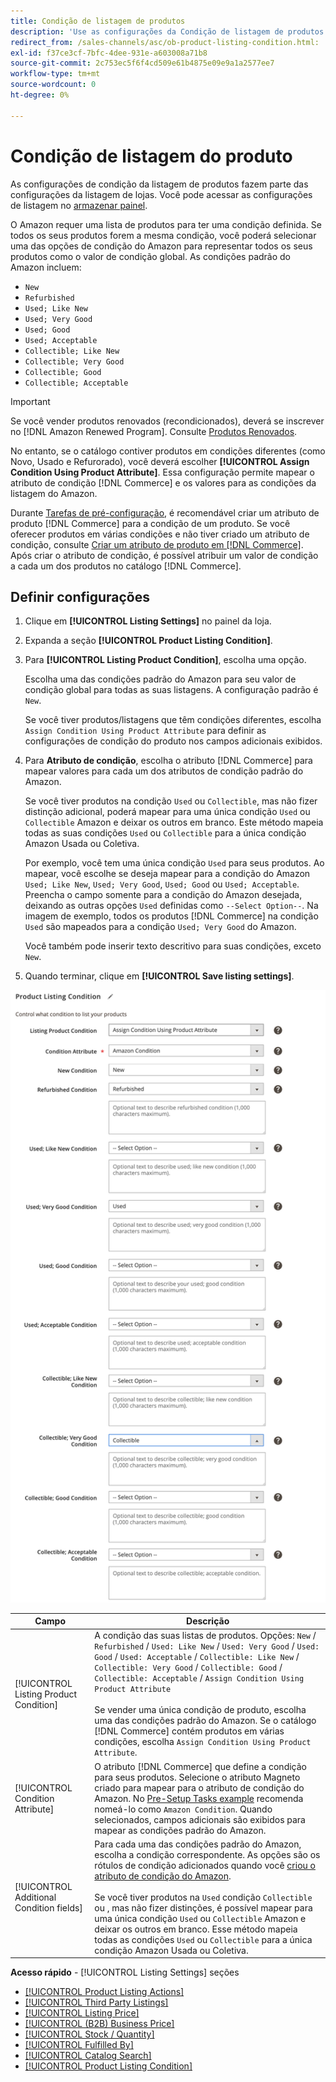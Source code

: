```yaml
---
title: Condição de listagem de produtos
description: 'Use as configurações da Condição de listagem de produtos para mapear seus produtos do Commerce a uma condição de produto Amazon, como "Novo" ou "Refurbado".'
redirect_from: /sales-channels/asc/ob-product-listing-condition.html: 
exl-id: f37ce3cf-7bfc-4dee-931e-a603008a71b8
source-git-commit: 2c753ec5f6f4cd509e61b4875e09e9a1a2577ee7
workflow-type: tm+mt
source-wordcount: 0
ht-degree: 0%

---
```


# Condição de listagem do produto

As configurações de condição da listagem de produtos fazem parte das configurações da listagem de lojas. Você pode acessar as configurações de listagem no [armazenar painel](./amazon-store-dashboard.md).

O Amazon requer uma lista de produtos para ter uma condição definida. Se todos os seus produtos forem a mesma condição, você poderá selecionar uma das opções de condição do Amazon para representar todos os seus produtos como o valor de condição global. As condições padrão do Amazon incluem:

- `New`
- `Refurbished`
- `Used; Like New`
- `Used; Very Good`
- `Used; Good`
- `Used; Acceptable`
- `Collectible; Like New`
- `Collectible; Very Good`
- `Collectible; Good`
- `Collectible; Acceptable`

>[!IMPORTANT]
>
>Se você vender produtos renovados (recondicionados), deverá se inscrever no [!DNL Amazon Renewed Program]. Consulte [Produtos Renovados](./renewed-products.md).

No entanto, se o catálogo contiver produtos em condições diferentes (como Novo, Usado e Refurorado), você deverá escolher **[!UICONTROL Assign Condition Using Product Attribute]**. Essa configuração permite mapear o atributo de condição [!DNL Commerce] e os valores para as condições da listagem do Amazon.

Durante [Tarefas de pré-configuração](./amazon-pre-setup-tasks.md), é recomendável criar um atributo de produto [!DNL Commerce] para a condição de um produto. Se você oferecer produtos em várias condições e não tiver criado um atributo de condição, consulte [Criar um atributo de produto em [!DNL Commerce]](./ob-creating-magento-attributes.md). Após criar o atributo de condição, é possível atribuir um valor de condição a cada um dos produtos no catálogo [!DNL Commerce].

## Definir configurações

1. Clique em **[!UICONTROL Listing Settings]** no painel da loja.

1. Expanda a seção **[!UICONTROL Product Listing Condition]**.

1. Para **[!UICONTROL Listing Product Condition]**, escolha uma opção.

   Escolha uma das condições padrão do Amazon para seu valor de condição global para todas as suas listagens. A configuração padrão é `New`.

   Se você tiver produtos/listagens que têm condições diferentes, escolha `Assign Condition Using Product Attribute` para definir as configurações de condição do produto nos campos adicionais exibidos.

1. Para **Atributo de condição**, escolha o atributo [!DNL Commerce] para mapear valores para cada um dos atributos de condição padrão do Amazon.

   Se você tiver produtos na condição `Used` ou `Collectible`, mas não fizer distinção adicional, poderá mapear para uma única condição `Used` ou `Collectible` Amazon e deixar os outros em branco. Este método mapeia todas as suas condições `Used` ou `Collectible` para a única condição Amazon Usada ou Coletiva.

   Por exemplo, você tem uma única condição `Used` para seus produtos. Ao mapear, você escolhe se deseja mapear para a condição do Amazon `Used; Like New`, `Used; Very Good`, `Used; Good` ou `Used; Acceptable`. Preencha o campo somente para a condição do Amazon desejada, deixando as outras opções `Used` definidas como `--Select Option--`. Na imagem de exemplo, todos os produtos [!DNL Commerce] na condição `Used` são mapeados para a condição `Used; Very Good` do Amazon.

   Você também pode inserir texto descritivo para suas condições, exceto `New`.

1. Quando terminar, clique em **[!UICONTROL Save listing settings]**.

![Condição de listagem do produto](assets/amazon-product-listing-condition.png)

| Campo | Descrição |
|---|---|
| [!UICONTROL Listing Product Condition] | A condição das suas listas de produtos. Opções: `New` / `Refurbished` / `Used: Like New` / `Used: Very Good` / `Used: Good` / `Used: Acceptable` / `Collectible: Like New` / `Collectible: Very Good` / `Collectible: Good` / `Collectible: Acceptable` / `Assign Condition Using Product Attribute`<br><br>Se vender uma única condição de produto, escolha uma das condições padrão do Amazon. Se o catálogo [!DNL Commerce] contém produtos em várias condições, escolha `Assign Condition Using Product Attribute`. |
| [!UICONTROL Condition Attribute] | O atributo [!DNL Commerce] que define a condição para seus produtos. Selecione o atributo Magneto criado para mapear para o atributo de condição do Amazon. No [Pre-Setup Tasks example](./ob-creating-magento-attributes.md) recomenda nomeá-lo como `Amazon Condition`. Quando selecionados, campos adicionais são exibidos para mapear as condições padrão do Amazon. |
| [!UICONTROL Additional Condition fields] | Para cada uma das condições padrão do Amazon, escolha a condição correspondente. As opções são os rótulos de condição adicionados quando você [criou o atributo de condição do Amazon](./ob-creating-magento-attributes.md).<br><br>Se você tiver produtos na  `Used` condição  `Collectible` ou , mas não fizer distinções, é possível mapear para uma única condição  `Used` ou  `Collectible` Amazon e deixar os outros em branco. Esse método mapeia todas as condições `Used` ou `Collectible` para a única condição Amazon Usada ou Coletiva. |

**Acesso rápido**  -  [!UICONTROL Listing Settings] seções

- [[!UICONTROL Product Listing Actions]](./product-listing-actions.md)
- [[!UICONTROL Third Party Listings]](./third-party-listing-settings.md)
- [[!UICONTROL Listing Price]](./listing-price.md)
- [[!UICONTROL (B2B) Business Price]](./business-pricing.md)
- [[!UICONTROL Stock / Quantity]](./stock-quantity.md)
- [[!UICONTROL Fulfilled By]](./fulfilled-by.md)
- [[!UICONTROL Catalog Search]](./catalog-search.md)
- [[!UICONTROL Product Listing Condition]](./product-listing-condition.md)
